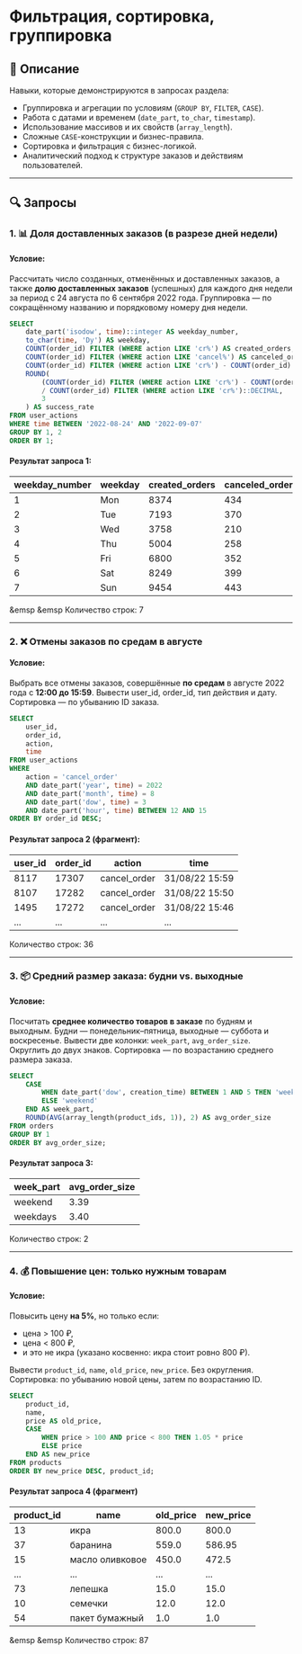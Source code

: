 # 	Фильтрация, сортировка, группировка 

## 🧭 Описание
Навыки, которые демонстрируются в запросах раздела:

- Группировка и агрегации по условиям (`GROUP BY`, `FILTER`, `CASE`).
- Работа с датами и временем (`date_part`, `to_char`, `timestamp`).
- Использование массивов и их свойств (`array_length`).
- Сложные `CASE`-конструкции и бизнес-правила.
- Сортировка и фильтрация с бизнес-логикой.
- Аналитический подход к структуре заказов и действиям пользователей.

---

## 🔍 Запросы

### 1. 📊 Доля доставленных заказов (в разрезе дней недели)

#### Условие:
Рассчитать число созданных, отменённых и доставленных заказов, а также **долю доставленных заказов** (успешных) для каждого дня недели за период с 24 августа по 6 сентября 2022 года. Группировка — по сокращённому названию и порядковому номеру дня недели.

```sql
SELECT 
    date_part('isodow', time)::integer AS weekday_number,
    to_char(time, 'Dy') AS weekday,
    COUNT(order_id) FILTER (WHERE action LIKE 'cr%') AS created_orders,
    COUNT(order_id) FILTER (WHERE action LIKE 'cancel%') AS canceled_orders,
    COUNT(order_id) FILTER (WHERE action LIKE 'cr%') - COUNT(order_id) FILTER (WHERE action LIKE 'cancel%') AS actual_orders,
    ROUND(
        (COUNT(order_id) FILTER (WHERE action LIKE 'cr%') - COUNT(order_id) FILTER (WHERE action LIKE 'cancel%')) 
        / COUNT(order_id) FILTER (WHERE action LIKE 'cr%')::DECIMAL, 
        3
    ) AS success_rate
FROM user_actions
WHERE time BETWEEN '2022-08-24' AND '2022-09-07'
GROUP BY 1, 2
ORDER BY 1;
```
#### Результат запроса 1:

| weekday_number | weekday | created_orders | canceled_orders | actual_orders | success_rate |
|----------------|---------|----------------|-----------------|---------------|--------------|
| 1              | Mon     | 8374           | 434             | 7940          | 0.948        |
| 2              | Tue     | 7193           | 370             | 6823          | 0.949        |
| 3              | Wed     | 3758           | 210             | 3548          | 0.944        |
| 4              | Thu     | 5004           | 258             | 4746          | 0.948        |
| 5              | Fri     | 6800           | 352             | 6448          | 0.948        |
| 6              | Sat     | 8249           | 399             | 7850          | 0.952        |
| 7              | Sun     | 9454           | 443             | 9011          | 0.953        |

<p> &emsp &emsp Количество строк: 7 </p>

---

### 2. ❌ Отмены заказов по средам в августе

#### Условие:
Выбрать все отмены заказов, совершённые **по средам** в августе 2022 года с **12:00 до 15:59**. Вывести user_id, order_id, тип действия и дату. Сортировка — по убыванию ID заказа.

```sql
SELECT 
    user_id,
    order_id,
    action,
    time
FROM user_actions
WHERE 
    action = 'cancel_order'
    AND date_part('year', time) = 2022
    AND date_part('month', time) = 8
    AND date_part('dow', time) = 3
    AND date_part('hour', time) BETWEEN 12 AND 15
ORDER BY order_id DESC;
```
#### Результат запроса 2 (фрагмент):

| user_id | order_id | action       | time           |
|---------|----------|--------------|----------------|
| 8117    | 17307    | cancel_order | 31/08/22 15:59 |
| 8107    | 17282    | cancel_order | 31/08/22 15:50 |
| 1495    | 17272    | cancel_order | 31/08/22 15:46 |
| ...        | ...             | ...       | ... |

Количество строк: 36

---

### 3. 📦 Средний размер заказа: будни vs. выходные

#### Условие:
Посчитать **среднее количество товаров в заказе** по будням и выходным. Будни — понедельник–пятница, выходные — суббота и воскресенье. Вывести две колонки: `week_part`, `avg_order_size`. Округлить до двух знаков. Сортировка — по возрастанию среднего размера заказа.

```sql
SELECT 
    CASE 
        WHEN date_part('dow', creation_time) BETWEEN 1 AND 5 THEN 'weekdays'
        ELSE 'weekend'
    END AS week_part,
    ROUND(AVG(array_length(product_ids, 1)), 2) AS avg_order_size
FROM orders
GROUP BY 1
ORDER BY avg_order_size;
```
#### Результат запроса 3:

| week_part | avg_order_size |
|-----------|----------------|
| weekend   | 3.39           |
| weekdays  | 3.40           |

Количество строк: 2

---

### 4. 💰 Повышение цен: только нужным товарам

#### Условие:
Повысить цену **на 5%**, но только если:
- цена > 100 ₽,
- цена < 800 ₽,
- и это не икра (указано косвенно: икра стоит ровно 800 ₽).

Вывести `product_id`, `name`, `old_price`, `new_price`. Без округления. Сортировка: по убыванию новой цены, затем по возрастанию ID.

```sql
SELECT 
    product_id,
    name,
    price AS old_price,
    CASE 
        WHEN price > 100 AND price < 800 THEN 1.05 * price
        ELSE price
    END AS new_price
FROM products
ORDER BY new_price DESC, product_id;
```

#### Результат запроса 4 (фрагмент)

| product_id | name            | old_price | new_price |
|------------|-----------------|-----------|-----------|
| 13         | икра            | 800.0     | 800.0     |
| 37         | баранина        | 559.0     | 586.95    |
| 15         | масло оливковое | 450.0     | 472.5     |
| ...        | ...             | ...       | ...       |
| 73         | лепешка         | 15.0      | 15.0      |
| 10         | семечки         | 12.0      | 12.0      |
| 54         | пакет бумажный  | 1.0       | 1.0       |

&emsp &emsp Количество строк: 87

